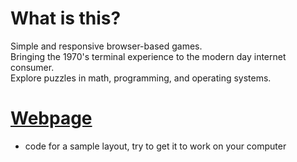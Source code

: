 # What is this?
Simple and responsive browser-based games.  
Bringing the 1970's terminal experience to the modern day internet consumer.  
Explore puzzles in math, programming, and operating systems.  

# [Webpage](https://boris-volkov.github.io/html/front_page.html)
  - code for a sample layout, try to get it to work on your computer 
